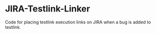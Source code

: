 # JIRA-Testlink-Linker

Code for placing testlink execution links on JIRA when a bug is added to testlink. 
